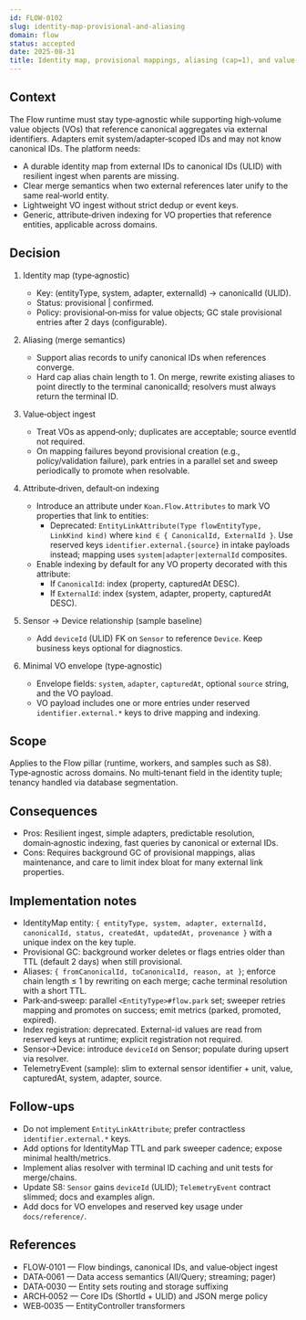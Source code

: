 ```yaml
---
id: FLOW-0102
slug: identity-map-provisional-and-aliasing
domain: flow
status: accepted
date: 2025-08-31
title: Identity map, provisional mappings, aliasing (cap=1), and value‑object indexing
---
```


## Context

The Flow runtime must stay type‑agnostic while supporting high‑volume value objects (VOs) that reference canonical aggregates via external identifiers. Adapters emit system/adapter‑scoped IDs and may not know canonical IDs. The platform needs:

- A durable identity map from external IDs to canonical IDs (ULID) with resilient ingest when parents are missing.
- Clear merge semantics when two external references later unify to the same real‑world entity.
- Lightweight VO ingest without strict dedup or event keys.
- Generic, attribute‑driven indexing for VO properties that reference entities, applicable across domains.

## Decision

1) Identity map (type‑agnostic)
   - Key: (entityType, system, adapter, externalId) → canonicalId (ULID).
   - Status: provisional | confirmed.
   - Policy: provisional‑on‑miss for value objects; GC stale provisional entries after 2 days (configurable).

2) Aliasing (merge semantics)
   - Support alias records to unify canonical IDs when references converge.
   - Hard cap alias chain length to 1. On merge, rewrite existing aliases to point directly to the terminal canonicalId; resolvers must always return the terminal ID.

3) Value‑object ingest
   - Treat VOs as append‑only; duplicates are acceptable; source eventId not required.
   - On mapping failures beyond provisional creation (e.g., policy/validation failure), park entries in a parallel set and sweep periodically to promote when resolvable.

4) Attribute‑driven, default‑on indexing
   - Introduce an attribute under `Koan.Flow.Attributes` to mark VO properties that link to entities:
       - Deprecated: `EntityLinkAttribute(Type flowEntityType, LinkKind kind)` where `kind ∈ { CanonicalId, ExternalId }`.
          Use reserved keys `identifier.external.{source}` in intake payloads instead; mapping uses `system|adapter|externalId` composites.
   - Enable indexing by default for any VO property decorated with this attribute:
     - If `CanonicalId`: index (property, capturedAt DESC).
     - If `ExternalId`: index (system, adapter, property, capturedAt DESC).

5) Sensor → Device relationship (sample baseline)
   - Add `deviceId` (ULID) FK on `Sensor` to reference `Device`. Keep business keys optional for diagnostics.

6) Minimal VO envelope (type‑agnostic)
   - Envelope fields: `system`, `adapter`, `capturedAt`, optional `source` string, and the VO payload.
   - VO payload includes one or more entries under reserved `identifier.external.*` keys to drive mapping and indexing.

## Scope

Applies to the Flow pillar (runtime, workers, and samples such as S8). Type‑agnostic across domains. No multi‑tenant field in the identity tuple; tenancy handled via database segmentation.

## Consequences

- Pros: Resilient ingest, simple adapters, predictable resolution, domain‑agnostic indexing, fast queries by canonical or external IDs.
- Cons: Requires background GC of provisional mappings, alias maintenance, and care to limit index bloat for many external link properties.

## Implementation notes

- IdentityMap entity: `{ entityType, system, adapter, externalId, canonicalId, status, createdAt, updatedAt, provenance }` with a unique index on the key tuple.
- Provisional GC: background worker deletes or flags entries older than TTL (default 2 days) when still provisional.
- Aliases: `{ fromCanonicalId, toCanonicalId, reason, at }`; enforce chain length ≤ 1 by rewriting on each merge; cache terminal resolution with a short TTL.
- Park‑and‑sweep: parallel `<EntityType>#flow.park` set; sweeper retries mapping and promotes on success; emit metrics (parked, promoted, expired).
- Index registration: deprecated. External-id values are read from reserved keys at runtime; explicit registration not required.
- Sensor→Device: introduce `deviceId` on Sensor; populate during upsert via resolver.
- TelemetryEvent (sample): slim to external sensor identifier + unit, value, capturedAt, system, adapter, source.

## Follow‑ups

- Do not implement `EntityLinkAttribute`; prefer contractless `identifier.external.*` keys.
- Add options for IdentityMap TTL and park sweeper cadence; expose minimal health/metrics.
- Implement alias resolver with terminal ID caching and unit tests for merge/chains.
- Update S8: `Sensor` gains `deviceId` (ULID); `TelemetryEvent` contract slimmed; docs and examples align.
- Add docs for VO envelopes and reserved key usage under `docs/reference/`.

## References

- FLOW‑0101 — Flow bindings, canonical IDs, and value‑object ingest
- DATA‑0061 — Data access semantics (All/Query; streaming; pager)
- DATA‑0030 — Entity sets routing and storage suffixing
- ARCH‑0052 — Core IDs (ShortId + ULID) and JSON merge policy
- WEB‑0035 — EntityController transformers
